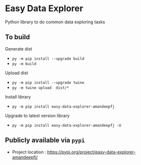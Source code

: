 # Easy Data Explorer
Python library to do common data exploring tasks 

## To build

Generate dist
+ `py -m pip install --upgrade build`
+ `py -m build`

Upload dist
+ `py -m pip install --upgrade twine`
+ `py -m twine upload  dist/*`

Install library
+ `py -m pip install easy-data-explorer-amandeepfj`

Upgrade to latest version library
+ `py -m pip install easy-data-explorer-amandeepfj -U`

## Publicly available via `pypi`
+ Project location : https://pypi.org/project/easy-data-explorer-amandeepfj/